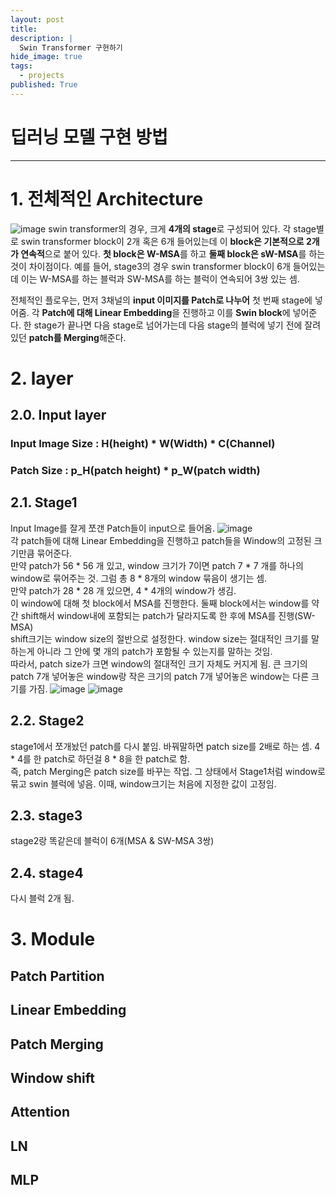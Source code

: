 ```yaml
---
layout: post
title: 
description: |
  Swin Transformer 구현하기
hide_image: true
tags:
  - projects
published: True
---
```


# 딥러닝 모델 구현 방법
* * *

# 1. 전체적인 Architecture
![image](https://user-images.githubusercontent.com/69246778/179893632-82cca084-8d7e-437b-b30b-869fab098fd8.png)
swin transformer의 경우, 크게 **4개의 stage**로 구성되어 있다. 각 stage별로 swin transformer block이 2개 혹은
6개 들어있는데 이 **block은 기본적으로 2개가 연속적**으로 붙어 있다. **첫 block은 W-MSA**를 하고 **둘째 block은
sW-MSA**를 하는 것이 차이점이다. 예를 들어, stage3의 경우 swin transformer block이 6개 들어있는데 이는
W-MSA를 하는 블럭과 SW-MSA를 하는 블럭이 연속되어 3쌍 있는 셈.   
   
전체적인 플로우는, 먼저 3채널의 **input 이미지를 Patch로 나누어** 첫 번째 stage에 넣어줌. 각 **Patch에 대해
Linear Embedding**을 진행하고 이를 **Swin block**에 넣어준다. 한 stage가 끝나면 다음 stage로 넘어가는데
다음 stage의 블럭에 넣기 전에 잘려있던 **patch를 Merging**해준다.


# 2. layer
## 2.0. Input layer
### Input Image Size : H(height) * W(Width) * C(Channel)
### Patch Size : p_H(patch height) * p_W(patch width)

## 2.1. Stage1
Input Image를 잘게 쪼갠 Patch들이 input으로 들어옴.
![image](https://user-images.githubusercontent.com/69246778/179895906-1554ad01-8c32-4345-b216-db026c162f6a.png)   
각 patch들에 대해 Linear Embedding을 진행하고 patch들을 Window의 고정된 크기만큼 묶어준다.   
만약 patch가 56 * 56 개 있고, window 크기가 7이면 patch 7 * 7 개를 하나의 window로 묶어주는 것. 그럼 총 8 * 8개의 window 묶음이 생기는 셈.   
만약 patch가 28 * 28 개 있으면, 4 * 4개의 window가 생김.   
이 window에 대해 첫 block에서 MSA를 진행한다. 둘째 block에서는 window를 약간 shift해서 window내에 포함되는 patch가 달라지도록 한 후에 MSA를 진행(SW-MSA)  
shift크기는 window size의 절반으로 설정한다. window size는 절대적인 크기를 말하는게 아니라 그 안에 몇 개의 patch가 포함될 수 있는지를 말하는 것임.   
따라서, patch size가 크면 window의 절대적인 크기 자체도 커지게 됨. 큰 크기의 patch 7개 넣어놓은 window랑 작은 크기의 patch 7개 넣어놓은 window는
다른 크기를 가짐. 
![image](https://user-images.githubusercontent.com/69246778/179896939-476b270e-b26b-4888-b0cf-1f34d88daaca.png)
![image](https://user-images.githubusercontent.com/69246778/179896995-98629959-8b4f-4bc8-936a-3cc637b362e6.png)


## 2.2. Stage2
stage1에서 쪼개놨던 patch를 다시 붙임. 바꿔말하면 patch size를 2배로 하는 셈. 4 * 4를 한 patch로 하던걸 8 * 8을 한 patch로 함.   
즉, patch Merging은 patch size를 바꾸는 작업. 그 상태에서 Stage1처럼 window로 묶고 swin 블럭에 넣음. 이때, window크기는 처음에 지정한 값이 고정임.

## 2.3. stage3
stage2랑 똑같은데 블럭이 6개(MSA & SW-MSA 3쌍)

## 2.4. stage4
다시 블럭 2개 됨. 

# 3. Module
## Patch Partition
## Linear Embedding
## Patch Merging
## Window shift
## Attention
## LN
## MLP

